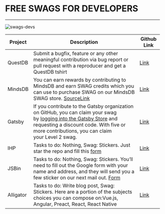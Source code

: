 # FREE SWAGS FOR DEVELOPERS
---

![swags-devs](https://socialify.git.ci/open-xyz/swags-devs/image?description=1&font=Jost&language=1&name=1&owner=1&pattern=Charlie%20Brown&theme=Dark)


| Project | Description                                                                                                                             |  Github Link  |
| ------- | --------------------------------------------------------------------------------------------------------------------------------------- | ---- |
| QuestDB | Submit a bugfix, feature or any other meaningful contribution via bug report or pull request with a reproducer and get a QuestDB tshirt |   [Link](https://github.com/questdb/questdb)     |
| MindsDB | You can earn rewards by contributing to MindsDB and earn SWAG credits which you can use to purchase SWAG on our MindsDB SWAG store. [SourceLink](https://mindsdb.com/community)                                                                                                              | [Link](https://github.com/mindsdb/mindsdb) |
| Gatsby  | If you contribute to the Gatsby organization on GitHub, you can claim your swag by [logging into the Gatsby Store](https://store.gatsbyjs.org/) and requesting a discount code. With five or more contributions, you can claim your Level 2 swag. | [Link](https://github.com/gatsbyjs/gatsby) |
| IHP |	Tasks to do: Nothing, Swag: Stickers. Just star the repo and fill this [form](https://docs.google.com/forms/d/e/1FAIpQLSf7XHkba-mn3GNIsh5n4ftB7hlHmRx9zluicvSKDKU5Z-jJKg/viewform)|	[Link](https://github.com/digitallyinduced/ihp) |
| JSBin |	Tasks to do: Nothing, Swag: Stickers. You’ll need to fill out the Google form with your name and address, and they will send you a few sticker on our next mail out. [Form](https://docs.google.com/forms/d/e/1FAIpQLSeQ_PflKvabBLmdlHPOeBkD30aRs14yNGfvcaErpys_YSKXBA/viewform)|	[Link](https://jsbin.com/help/stickers/) |
| Alligator |	Tasks to do: Write blog post, Swag: Stickers. Here are a portion of the subjects choices you can compose on:Vue.js, Angular, Preact, React, React Native |	[Link](https://alligator.io) |


